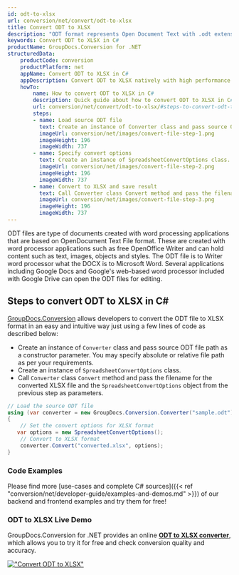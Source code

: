 ```yaml
---
id: odt-to-xlsx
url: conversion/net/convert/odt-to-xlsx
title: Convert ODT to XLSX
description: "ODT format represents Open Document Text with .odt extension. Learn how to convert ODT to XLSX file programmatically in C# language using GroupDocs.Conversion for .NET library."
keywords: Convert ODT to XLSX in C#
productName: GroupDocs.Conversion for .NET
structuredData:
    productCode: conversion
    productPlatform: net
    appName: Convert ODT to XLSX in C#
    appDescription: Convert ODT to XLSX natively with high performance using C# language and server side GroupDocs.Conversion for .NET APIs, without the use of any software like Microsoft or Open Office.
    howTo:
        name: How to convert ODT to XLSX in C# 
        description: Quick guide about how to convert ODT to XLSX in C# with high performance and accuracy.
        url: conversion/net/convert/odt-to-xlsx/#steps-to-convert-odt-to-xlsx-in-c
        steps:
        - name: Load source ODT file 
          text: Create an instance of Converter class and pass source ODT file path as a constructor parameter. You may specify absolute or relative file path as per your requirements. 
          imageUrl: conversion/net/images/convert-file-step-1.png
          imageHeight: 196
          imageWidth: 737
        - name: Specify convert options 
          text: Create an instance of SpreadsheetConvertOptions class.
          imageUrl: conversion/net/images/convert-file-step-2.png
          imageHeight: 196
          imageWidth: 737
        - name: Convert to XLSX and save result 
          text: Call Converter class Convert method and pass the filename for the converted HTML file and the SpreadsheetConvertOptions object from the previous step as parameters.
          imageUrl: conversion/net/images/convert-file-step-3.png
          imageHeight: 196
          imageWidth: 737
---
```


ODT files are type of documents created with word processing applications that are based on OpenDocument Text File format. These are created with word processor applications such as free OpenOffice Writer and can hold content such as text, images, objects and styles. The ODT file is to Writer word processor what the DOCX is to Microsoft Word. Several applications including Google Docs and Google's web-based word processor included with Google Drive can open the ODT files for editing.

## Steps to convert ODT to XLSX in C#

[GroupDocs.Conversion](https://products.groupdocs.com/conversion/net) allows developers to convert the ODT file to XLSX format in an easy and intuitive way just using a few lines of code as described below:

* Create an instance of `Converter` class and pass source ODT file path as a constructor parameter. You may specify absolute or relative file path as per your requirements. 
* Create an instance of `SpreadsheetConvertOptions` class.
* Call `Converter` class `Convert` method and pass the filename for the converted XLSX file and the `SpreadsheetConvertOptions` object from the previous step as parameters.

```csharp
// Load the source ODT file
using (var converter = new GroupDocs.Conversion.Converter("sample.odt"))
{
    // Set the convert options for XLSX format
   var options = new SpreadsheetConvertOptions();
    // Convert to XLSX format
    converter.Convert("converted.xlsx", options);
}
```

### Code Examples

Please find more [use-cases and complete C# sources]({{< ref "conversion/net/developer-guide/examples-and-demos.md" >}}) of our backend and frontend examples and try them for free!

### ODT to XLSX Live Demo

GroupDocs.Conversion for .NET provides an online [**ODT to XLSX converter**](https://products.groupdocs.app/conversion/odt-to-xlsx), which allows you to try it for free and check conversion quality and accuracy.

[!["Convert ODT to XLSX"](conversion/net/images/convert-to-xlsx/convert-odt-to-xlsx.png)](https://products.groupdocs.app/conversion/odt-to-xlsx)